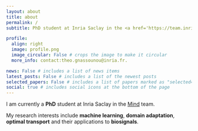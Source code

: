 ```yaml
---
layout: about
title: about
permalink: /
subtitle: PhD student at Inria Saclay in the <a href='https://team.inria.fr/mind/'>Mind</a> team. contact:theo.gnassounou@inria.fr.

profile:
  align: right
  image: profile.png
  image_circular: False # crops the image to make it circular
  more_info: contact:theo.gnassounou@inria.fr.

news: False # includes a list of news items
latest_posts: False # includes a list of the newest posts
selected_papers: False # includes a list of papers marked as "selected={true}"
social: true # includes social icons at the bottom of the page
---
```


I am currently a **PhD** student at Inria Saclay in the [Mind](https://team.inria.fr/mind/) team.

My research interests include **machine learning**, **domain adaptation**, **optimal transport** and their applications to **biosignals**. 
